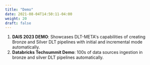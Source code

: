 ```yaml
---
title: "Demo"
date: 2021-08-04T14:50:11-04:00
weight: 20
draft: false
---
```


 1. **DAIS 2023 DEMO**: Showcases DLT-META's capabilities of creating Bronze and Silver DLT pipelines with initial and incremental mode automatically.
 2. **Databricks Techsummit Demo**: 100s of data sources ingestion in bronze and silver DLT pipelines automatically.